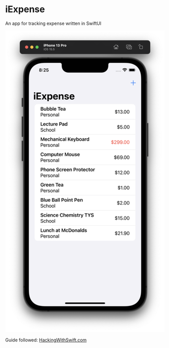 # iExpense
 An app for tracking expense written in SwiftUI
 
 ![image](https://github.com/Wind-Explorer/Wind-Explorer/raw/main/images/iExpense2.png)
 
 Guide followed: [HackingWithSwift.com](https://www.hackingwithswift.com/books/ios-swiftui/iexpense-introduction)
